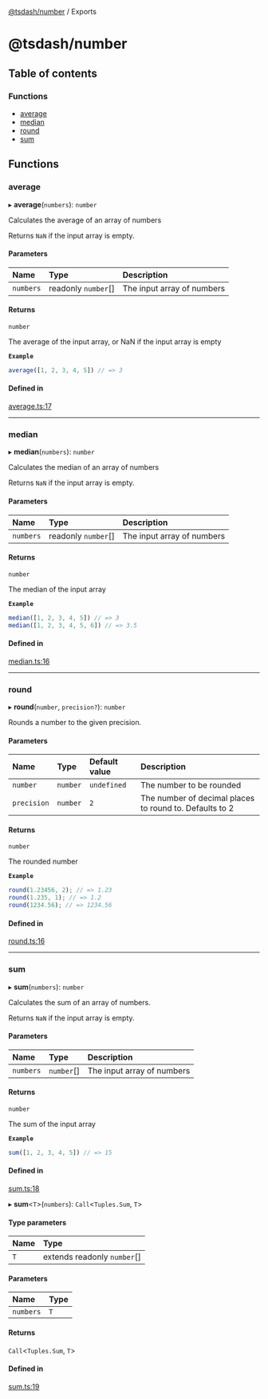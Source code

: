 [@tsdash/number](README.md) / Exports

# @tsdash/number

## Table of contents

### Functions

- [average](modules.md#average)
- [median](modules.md#median)
- [round](modules.md#round)
- [sum](modules.md#sum)

## Functions

### average

▸ **average**(`numbers`): `number`

Calculates the average of an array of numbers

Returns `NaN` if the input array is empty.

#### Parameters

| Name | Type | Description |
| :------ | :------ | :------ |
| `numbers` | readonly `number`[] | The input array of numbers |

#### Returns

`number`

The average of the input array, or NaN if the input array is empty

**`Example`**

```typescript
average([1, 2, 3, 4, 5]) // => 3
```

#### Defined in

[average.ts:17](https://github.com/mhodge11/tsdash/blob/d8fd390/packages/number/src/average.ts#L17)

___

### median

▸ **median**(`numbers`): `number`

Calculates the median of an array of numbers

Returns `NaN` if the input array is empty.

#### Parameters

| Name | Type | Description |
| :------ | :------ | :------ |
| `numbers` | readonly `number`[] | The input array of numbers |

#### Returns

`number`

The median of the input array

**`Example`**

```typescript
median([1, 2, 3, 4, 5]) // => 3
median([1, 2, 3, 4, 5, 6]) // => 3.5
```

#### Defined in

[median.ts:16](https://github.com/mhodge11/tsdash/blob/d8fd390/packages/number/src/median.ts#L16)

___

### round

▸ **round**(`number`, `precision?`): `number`

Rounds a number to the given precision.

#### Parameters

| Name | Type | Default value | Description |
| :------ | :------ | :------ | :------ |
| `number` | `number` | `undefined` | The number to be rounded |
| `precision` | `number` | `2` | The number of decimal places to round to. Defaults to 2 |

#### Returns

`number`

The rounded number

**`Example`**

```typescript
round(1.23456, 2); // => 1.23
round(1.235, 1); // => 1.2
round(1234.56); // => 1234.56
```

#### Defined in

[round.ts:16](https://github.com/mhodge11/tsdash/blob/d8fd390/packages/number/src/round.ts#L16)

___

### sum

▸ **sum**(`numbers`): `number`

Calculates the sum of an array of numbers.

Returns `NaN` if the input array is empty.

#### Parameters

| Name | Type | Description |
| :------ | :------ | :------ |
| `numbers` | `number`[] | The input array of numbers |

#### Returns

`number`

The sum of the input array

**`Example`**

```typescript
sum([1, 2, 3, 4, 5]) // => 15
```

#### Defined in

[sum.ts:18](https://github.com/mhodge11/tsdash/blob/d8fd390/packages/number/src/sum.ts#L18)

▸ **sum**\<`T`\>(`numbers`): `Call`\<`Tuples.Sum`, `T`\>

#### Type parameters

| Name | Type |
| :------ | :------ |
| `T` | extends readonly `number`[] |

#### Parameters

| Name | Type |
| :------ | :------ |
| `numbers` | `T` |

#### Returns

`Call`\<`Tuples.Sum`, `T`\>

#### Defined in

[sum.ts:19](https://github.com/mhodge11/tsdash/blob/d8fd390/packages/number/src/sum.ts#L19)
